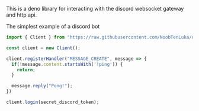 This is a deno library for interacting with the discord websocket gateway and http api.

The simplest example of a discord bot
```ts
import { Client } from "https://raw.githubusercontent.com/NoobTenLuka/discordRex/master/mod.ts";

const client = new Client();

client.registerHandler("MESSAGE_CREATE", message => {
  if(!message.content.startsWith('!ping')) {
    return;
  }

  message.reply("Pong!");
})

client.login(secret_discord_token);
```